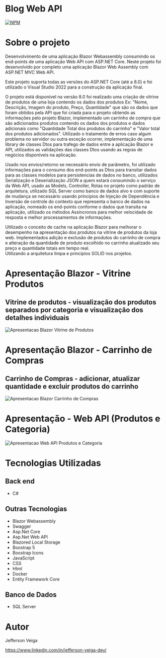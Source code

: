 # Blog Web API

[![NPM](https://img.shields.io/github/license/jehveiga/Blog-api)](https://github.com/jehveiga/blazor-shop/blob/main/LICENCE)

# Sobre o projeto

Desenvolvimento de uma aplicação Blazor Webassembly consumindo os end-points de uma aplicação Web API com ASP.NET Core. Neste projeto foi desenvolvido por completo uma aplicação Blazor Web Assembly com ASP.NET MVC Web API.

Este projeto suporta todas as versões do ASP.NET Core (até a 8.0) e foi utilizado o Visual Studio 2022 para a construção da aplicação final.

O projeto está disponível na versão 8.0 foi realizado uma criação de vitrine de produtos de uma loja contendo os dados dos produtos Ex: "Nome, Descrição, Imagem do produto, Preço, Quantidade" que são os dados que foram obtidos pela API que foi criada para o projeto obtendo as informações pelo projeto Blazor, implementado um carrinho de compra que são adicionados produtos contendo os dados dos produtos e dados adicionais como "Quantidade Total dos produtos do carrinho" e "Valor total dos produtos adicionados".
Utilizado o tratamento de erros caso algum problema no servidor ou outra exceção ocorrer, implementação de uma library de classes Dtos para trafego de dados entre a aplicação Blazor e API, utilizados as validações das classes Dtos usando as regras de negócios disponíveis na aplicação.

Usado nos envios/retorno se necessário envio de parâmetro, foi utilizado informações para o consumo dos end-points as Dtos para transitar dados para as classes modelos para persistencias de dados no banco, utilizados Serialização e Deserialização JSON a quem estará consumindo o serviço da Web API, usado as Models, Controller, Rotas no projeto como padrão de arquitetura, utilizado SQL Server como banco de dados alvo e com suporte de mudança se necessário usando príncipios de Injeção de Dependência e Inversão de controle do contexto que representa o banco de dados na aplicação, nomeado os end-points conforme o dados que transita na aplicação, utilizado os métodos Assíncronos para melhor velocidade de resposta e melhor processamentos de informações.

Utilizado o conceito de cache na aplicação Blazor para melhorar o desempenho na apresentação dos produtos na vitrine de produtos da loja web. 
Implementados adição e exclusão de produtos do carrinho de compra e alteração da quantidade de produto escolhido no carrinho atualizado seu preço e quantidade totais em tempo real.  
Utilizando a arquitetura limpa e principios SOLID nos projetos.

# Apresentação Blazor - Vitrine Produtos

## Vitrine de produtos - visualização dos produtos separados por categoria e visualização dos detalhes individuais
![Apresentacao Blazor Vitrine de Produtos](https://github.com/jehveiga/blazor-shop/blob/main/assets/apresentacao-vitrine-produtos.gif)

# Apresentação Blazor - Carrinho de Compras

## Carrinho de Compras - adicionar, atualizar quantidade e excluir produtos do carrinho
![Apresentacao Blazor Carrinho de Compras](https://github.com/jehveiga/blazor-shop/blob/main/assets/apresentacao-carrinho-compras.gif)

# Apresentação - Web API (Produtos e Categoria)

![Apresentacao Web API Produtos e Categoria](https://github.com/jehveiga/blazor-shop/blob/main/assets/apresentacao-API.gif)

# Tecnologias Utilizadas

## Back end

- C#

## Outras Tecnologias

- Blazor Webassembly
- Swagger
- Asp.Net Core
- Asp.Net Web API
- Blazored Local Storage
- Boostrap 5
- Boostrap Icons
- JavaScript
- CSS
- Html
- Docker
- Entity Framework Core

## Banco de Dados

- SQL Server

# Autor 

Jefferson Veiga

https://www.linkedin.com/in/jefferson-veiga-dev/
